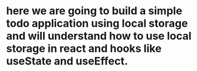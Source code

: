# here we are going to build a simple todo application using local storage and will understand how to use local storage in react and hooks like useState and useEffect.

 